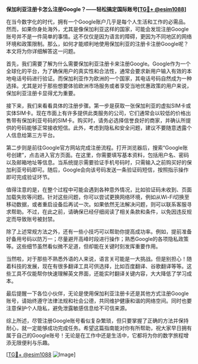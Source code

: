 **保加利亚注册卡怎么注册Google？——轻松搞定国际账号[[TG💪+ @esim1088](https://t.me/s/esim1088)]**

在当今数字化的时代，拥有一个Google账户几乎是每个人生活和工作的必需品。然而，如果你身处海外，尤其是像保加利亚这样的国家，可能会发现注册Google账号并不是一件简单的事情。这不仅仅是因为语言的障碍，更因为不同地区的网络环境和政策限制。那么，如何才能顺利地使用保加利亚的注册卡注册Google呢？本文将为你详细解答这一问题。

首先，我们需要了解为什么需要保加利亚注册卡来注册Google。Google作为一个全球化的平台，为了确保用户的真实性和合法性，通常会要求新用户输入有效的本地电话号码进行验证。而保加利亚作为欧洲的一个国家，其电话号码自然成为一种选择。尤其是对于那些想要体验欧洲市场服务或者享受当地优惠政策的用户来说，保加利亚注册卡显得尤为重要。

接下来，我们来看看具体的注册步骤。第一步是获取一张保加利亚的虚拟SIM卡或实体SIM卡。现在市面上有许多提供此类服务的公司，它们通常会以较低的价格出售带有保加利亚号码的SIM卡。购买时，请务必选择信誉良好的商家，并确认所提供的号码能够正常接收短信。此外，考虑到隐私和安全问题，建议不要随意透露个人信息给第三方平台。

第二步则是前往Google官方网站完成注册流程。打开浏览器后，搜索“Google账号创建”，点击进入官方页面。在这里，你需要填写基本资料，包括用户名、密码以及邮箱地址等信息。当系统提示需要验证手机号码时，只需输入之前购买好的保加利亚号码即可。随后，Google会向该号码发送一条验证码短信，按照指示操作即可完成验证环节。

值得注意的是，在整个过程中可能会遇到各种意外情况，比如验证码未收到、页面加载失败等问题。针对这些问题，你可以尝试更换网络环境，例如从Wi-Fi切换至移动数据，或者重启设备后再试一次。如果依然无法解决问题，则可以联系客服寻求帮助。不过，在此之前，请确保已经仔细阅读了相关条款和条件，以免因违反规定而导致账号被封禁。

除了上述常规方法之外，还有一些小技巧可以帮助你提高成功率。例如，提前准备好备用号码以防万一；尽量避开高峰时段进行操作；熟悉Google的各项隐私政策等。这些细节虽然看似微不足道，但却能在关键时刻发挥重要作用。

当然啦，对于那些不熟悉外语的人来说，语言关可能是一大挑战。但是别担心！随着科技的发展，现在有很多翻译工具可供选择，比如百度翻译、谷歌翻译等等。这些工具不仅能帮你快速理解英文界面，还能实时翻译关键内容，大大降低了学习成本。

最后提醒一下各位小伙伴，无论是使用保加利亚注册卡还是其他方式注册Google账号，请始终遵守法律法规和社会公德，共同维护健康和谐的网络空间。同时也要注意保护个人隐私，避免泄露敏感信息给不可信来源。

综上所述，尽管注册Google账号看似复杂繁琐，但只要掌握了正确的方法并保持耐心，就一定能够成功完成任务。希望这篇指南能对你有所帮助，祝大家早日拥有属于自己的Google账号！无论是在工作中还是生活中，它都将为你的数字旅程增添无限便利与乐趣。

[[TG💪+ @esim1088](https://t.me/s/esim1088) ![Image](https://i.postimg.cc/4NQfJmqS/Snipaste-2025-05-13-00-14-12.png)]